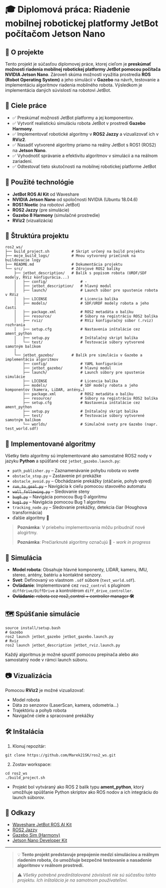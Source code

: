 # 🎓 Diplomová práca: Riadenie mobilnej robotickej platformy JetBot počítačom Jetson Nano

## 📘 O projekte

Tento projekt je súčasťou diplomovej práce, ktorej cieľom je **preskúmať možnosti riadenia mobilnej robotickej platformy JetBot pomocou počítača NVIDIA Jetson Nano**. Zároveň skúma možnosti využitia prostredia **ROS (Robot Operating System)** a jeho simulácií v **Gazebo** na návrh, testovanie a implementáciu algoritmov riadenia mobilného robota. Výsledkom je implementácia daných súvislostí na robotovi JetBot.

## 🎯 Ciele práce

- ✅ Preskúmať možnosti JetBot platformy a jej komponentov.  
- ✅ Vytvoriť realistickú simuláciu robota JetBot v prostredí **Gazebo Harmony**.  
- ✅ Implementovať robotické algoritmy v **ROS2 Jazzy** a vizualizovať ich v **RViz2**.  
- ✅ Nasadiť vytvorené algoritmy priamo na reálny JetBot s ROS1 (ROS2) na **Jetson Nano**.  
- ✅ Vyhodnotiť správanie a efektivitu algoritmov v simulácii a na reálnom zariadení.
- ✅ Odtestovať tieto skutočnosti na mobilnej robotickej platforme JetBot

## 🧠 Použité technológie

- **JetBot ROS AI Kit** od Waveshare  
- **NVIDIA Jetson Nano** od spoločnosti NVIDIA (Ubuntu 18.04.6)  
- **ROS1 Noetic** (na robotovi JetBot)  
- **ROS2 Jazzy** (pre simulácie)  
- **Gazebo 8 Harmony** (simulačné prostredie)  
- **RViz2** (vizualizácia)   

## 📁 Štruktúra projektu

```
ros2_ws/
├── build_project.sh          # Skript určený na build projektu
├── moje_build_logs/          # Mnou vytvorený priečinok na buildovacie logy
├── README.md                 # Dokumentácia projektu 
└── src/                      # Zdrojové ROS2 balíky
    ├── jetbot_description/   # Balík s popisom robota (URDF/SDF modely, RViz konfigurácia...)
    │   ├── config/               # - 
    │   ├── jetbot_description/   # hlavný modul
    │   ├── launch/               # Launch súbor pre spustenie robota v RViz
    │   ├── LICENSE               # Licencia balíka 
    │   ├── models/               # SDF/URDF modely robota a jeho častí
    │   ├── package.xml           # ROS2 metadáta o balíku
    │   ├── resource/             # Súbory na registráciu ROS2 balíka
    │   ├── rviz/                 # RViz konfiguračný súbor (.rviz) rozhrania
    │   ├── setup.cfg             # Nastavenia inštalácie cez ament_python
    │   ├── setup.py              # Inštalačný skript balíka
    │   └── test/                 # Testovacie súbory vytvorené samotným balíkom
    │
    └── jetbot_gazebo/        # Balík pre simuláciu v Gazebo a implementáciu algoritmov
        ├── config/               # YAML konfigurácie 
        ├── jetbot_gazebo/        # hlavný modul
        ├── launch/               # Launch súbory pre spustenie simulácie
        ├── LICENSE               # Licencia balíka 
        ├── models/               # SDF modely robota a jeho komponentov (kamera, LiDAR, antény…)
        ├── package.xml           # ROS2 metadáta o balíku
        ├── resource/             # Súbory na registráciu ROS2 balíka
        ├── setup.cfg             # Nastavenia inštalácie cez ament_python
        ├── setup.py              # Inštalačný skript balíka
        ├── test/                 # Testovacie súbory vytvorené samotným balíkom
        └── worlds/               # Simulačné svety pre Gazebo (napr. test_world.sdf)
```

## 🐍 Implementované algoritmy

Všetky tieto algoritmy sú implementované ako samostatné ROS2 nody v jazyku **Python** a spúšťané cez `jetbot_gazebo.launch.py`:

- `path_publisher.py` – Zaznamenávanie pohybu robota vo svete
- `obstacle_stop.py` – Zastavenie pri prekážke  
- `obstacle_avoid.py` – Obchádzanie prekážky (otáčanie, pohyb vpred)  
- ~~`run_to_goal.py`~~ – Navigácia k cieľu pomocou stavového automatu
- ~~`wall_following.py`~~ – Sledovanie steny  
- ~~`bug0.py`~~ – Navigácia pomocou Bug 0 algoritmu  
- ~~`bug1.py`~~ – Navigácia pomocou Bug 1 algoritmu
- `tracking_node.py` – Sledovanie prekážky, detekcia čiar (Houghova transformácia)
- ďalšie algoritmy 🐣

> **Poznámka**: V priebehu implementovania môžu pribudnúť nové alogirtmy.
> 
> **Poznámka**: Prečiarknuté algoritmy označujú 🚧 - *work in progress*

## 🤖 Simulácia

- **Model robota**: Obsahuje hlavné komponenty, LIDAR, kameru, IMU, stereo, antény, batériu a kontaktné senzory.  
- **Svet**: Definovaný vo vlastnom `.sdf` súbore (`test_world.sdf`).  
- **Ovládanie**: Implementované cez `ros2_control` s pluginom `diffdrive/DiffDrive` a kontrolérom `diff_drive_controller`.  
- ~~**Ovládanie**: robota cez ros2_control + controller manager **🛠️**~~
## 🗺️ Spúšťanie simulácie

```
source install/setup.bash
# Gazebo
ros2 launch jetbot_gazebo jetbot_gazebo.launch.py
# Rviz
ros2 launch jetbot_description jetbot_rviz.launch.py
```

Každý algoritmus je možné spustiť pomocou prepínača alebo ako samostatný node v rámci launch súboru.

## 📷 Vizualizácia

Pomocou **RViz2** je možné vizualizovať:

- Model robota  
- Dáta zo senzorov (LaserScan, kamera, odometria...)  
- Trajektóriu a pohyb robota  
- Navigačné ciele a spracované prekážky  

## 🛠️ Inštalácia

1. Klonuj repozitár:
```
git clone https://github.com/Marek21SK/ros2_ws.git
```

2. Zostav workspace:
```
cd ros2_ws
./build_project.sh
```
- Projekt bol vytváraný ako ROS 2 balík typu **ament_python**, ktorý umožňuje spúšťanie Python skriptov ako ROS nodov a ich integráciu do launch súborov.

## 📝 Odkazy

- [Waveshare JetBot ROS AI Kit](https://www.waveshare.com/wiki/JetBot_ROS_AI_Kit)  
- [ROS2 Jazzy](https://docs.ros.org/en/jazzy/index.html)  
- [Gazebo Sim (Harmony)](https://gazebosim.org/docs/latest/getstarted/)  
- [Jetson Nano Developer Kit](https://developer.nvidia.com/embedded/jetson-nano-developer-kit)  

---

> 💡 **Tento projekt predstavuje prepojenie medzi simuláciou a reálnym riadením robota, čo umožňuje bezpečné testovanie a nasadenie algoritmov v reálnom prostredí.**

> ⚠️ *Všetky potrebné predinštalované závislosti nie sú súčasťou tohto projektu. Ich inštalácia je na samotnom používateľovi.*